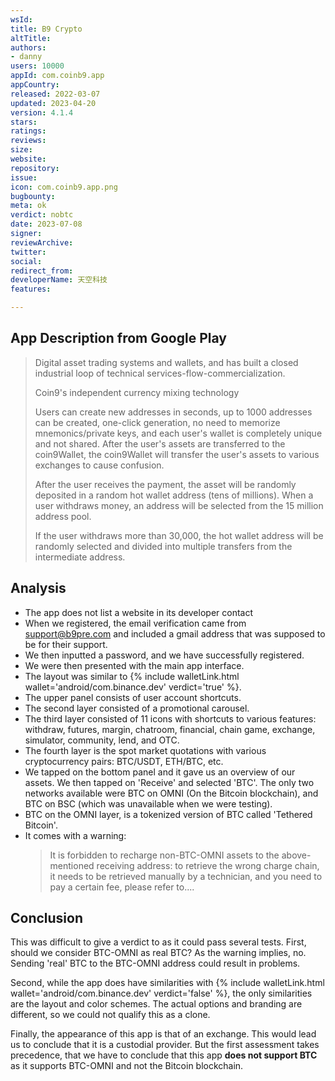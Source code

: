 ```yaml
---
wsId: 
title: B9 Crypto
altTitle: 
authors:
- danny
users: 10000
appId: com.coinb9.app
appCountry: 
released: 2022-03-07
updated: 2023-04-20
version: 4.1.4
stars: 
ratings: 
reviews: 
size: 
website: 
repository: 
issue: 
icon: com.coinb9.app.png
bugbounty: 
meta: ok
verdict: nobtc
date: 2023-07-08
signer: 
reviewArchive: 
twitter: 
social: 
redirect_from: 
developerName: 天空科技
features: 

---
```


## App Description from Google Play

> Digital asset trading systems and wallets, and has built a closed industrial loop of technical services-flow-commercialization.
>
> Coin9's independent currency mixing technology
>
> Users can create new addresses in seconds, up to 1000 addresses can be created, one-click generation, no need to memorize mnemonics/private keys, and each user's wallet is completely unique and not shared. After the user's assets are transferred to the coin9Wallet, the coin9Wallet will transfer the user's assets to various exchanges to cause confusion.
>
> After the user receives the payment, the asset will be randomly deposited in a random hot wallet address (tens of millions). When a user withdraws money, an address will be selected from the 15 million address pool.
>
> If the user withdraws more than 30,000, the hot wallet address will be randomly selected and divided into multiple transfers from the intermediate address.

## Analysis

- The app does not list a website in its developer contact
- When we registered, the email verification came from support@b9pre.com and included a gmail address that was supposed to be for their support.
- We then inputted a password, and we have successfully registered.
- We were then presented with the main app interface.
- The layout was similar to {% include walletLink.html wallet='android/com.binance.dev' verdict='true' %}.
- The upper panel consists of  user account shortcuts.
- The second layer consisted of a promotional carousel.
- The third layer consisted of 11 icons with shortcuts to various features: withdraw, futures, margin, chatroom, financial, chain game, exchange, simulator, community, lend, and OTC.
- The fourth layer is the spot market quotations with various cryptocurrency pairs: BTC/USDT, ETH/BTC, etc.
- We tapped on the bottom panel and it gave us an overview of our assets. We then tapped on 'Receive' and selected 'BTC'. The only two networks available were BTC on OMNI (On the Bitcoin blockchain), and BTC on BSC (which was unavailable when we were testing).
- BTC on the OMNI layer, is a tokenized version of BTC called 'Tethered Bitcoin'.
- It comes with a warning:
  > It is forbidden to recharge non-BTC-OMNI assets to the above-mentioned receiving address: to retrieve the wrong charge chain, it needs to be retrieved manually by a technician, and you need to pay a certain fee, please refer to....

## Conclusion

This was difficult to give a verdict to as it could pass several tests. First, should we consider BTC-OMNI as real BTC? As the warning implies, no. Sending 'real' BTC to the BTC-OMNI address could result in problems.

Second, while the app does have similarities with {% include walletLink.html wallet='android/com.binance.dev' verdict='false' %}, the only similarities are the layout and color schemes. The actual options and branding are different, so we could not qualify this as a clone.

Finally, the appearance of this app is that of an exchange. This would lead us to conclude that it is a custodial provider. But the first assessment takes precedence, that we have to conclude that this app **does not support BTC** as it supports BTC-OMNI and not the Bitcoin blockchain.
